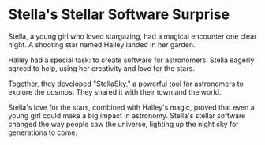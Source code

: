 # Stella's Stellar Software Surprise

Stella, a young girl who loved stargazing, had a magical encounter one clear 
night. A shooting star named Halley landed in her garden.

Halley had a special task: to create software for astronomers. Stella eagerly 
agreed to help, using her creativity and love for the stars.

Together, they developed "StellaSky," a powerful tool for astronomers to explore
the cosmos. They shared it with their town and the world.

Stella's love for the stars, combined with Halley's magic, proved that even a 
young girl could make a big impact in astronomy. Stella's stellar software 
changed the way people saw the universe, lighting up the night sky for 
generations to come.
